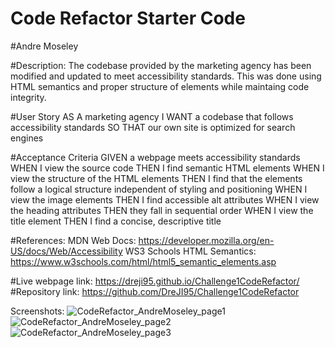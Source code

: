 # Code Refactor Starter Code 

#Andre Moseley 

#Description:
The codebase provided by the marketing agency has been modified and updated to meet accessibility standards. This was done using HTML semantics and proper structure of elements while maintaing code integrity.

#User Story
AS A marketing agency
I WANT a codebase that follows accessibility standards
SO THAT our own site is optimized for search engines

#Acceptance Criteria
GIVEN a webpage meets accessibility standards
WHEN I view the source code
THEN I find semantic HTML elements
WHEN I view the structure of the HTML elements
THEN I find that the elements follow a logical structure independent of styling and positioning
WHEN I view the image elements
THEN I find accessible alt attributes
WHEN I view the heading attributes
THEN they fall in sequential order
WHEN I view the title element
THEN I find a concise, descriptive title

#References:
MDN Web Docs: https://developer.mozilla.org/en-US/docs/Web/Accessibility
WS3 Schools HTML Semantics: https://www.w3schools.com/html/html5_semantic_elements.asp

#Live webpage link: https://dreji95.github.io/Challenge1CodeRefactor/
#Repository link: https://github.com/DreJI95/Challenge1CodeRefactor

Screenshots:
![CodeRefactor_AndreMoseley_page1](https://user-images.githubusercontent.com/76451565/109449165-c0a6f080-7a15-11eb-8792-eecb7a089c23.PNG)
![CodeRefactor_AndreMoseley_page2](https://user-images.githubusercontent.com/76451565/109449191-cc92b280-7a15-11eb-9cdd-26fb94948d82.PNG)
![CodeRefactor_AndreMoseley_page3](https://user-images.githubusercontent.com/76451565/109449195-cf8da300-7a15-11eb-9a86-93bd6559768c.PNG)
